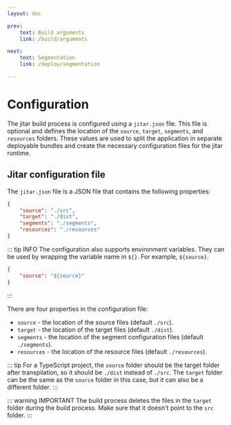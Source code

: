 ```yaml
---
layout: doc

prev:
    text: Build arguments
    link: /build/arguments

next:
    text: Segmentation
    link: /deploy/segmentation

---
```


# Configuration

The jitar build process is configured using a `jitar.json` file. This file is optional and defines the location of the `source`, `target`, `segments`, and `resources` folders. These values are used to split the application in separate deployable bundles and create the necessary configuration files for the jitar runtime.

## Jitar configuration file

The `jitar.json` file is a JSON file that contains the following properties:

```json
{
    "source": "./src",
    "target": "./dist",
    "segments": "./segments",
    "resources": "./resources"
}
```

::: tip INFO
The configuration also supports environment variables. They can be used by wrapping the variable name in `${}`. For example, `${source}`.
```json
{
    "source": "${source}"
}
```
:::

There are four properties in the configuration file:
* `source` - the location of the source files (default `./src`).
* `target` - the location of the target files (default `./dist`).
* `segments` - the location of the segment configuration files (default `./segments`).
* `resources` - the location of the resource files (default `./resources`).

::: tip
For a TypeScript project, the `source` folder should be the target folder after transpilation, so it should be `./dist` instead of `./src`. The `target` folder can be the same as the `source` folder in this case, but it can also be a different folder.
:::

::: warning IMPORTANT
The build process deletes the files in the `target` folder during the build process. Make sure that it doesn't point to the `src` folder.
:::

